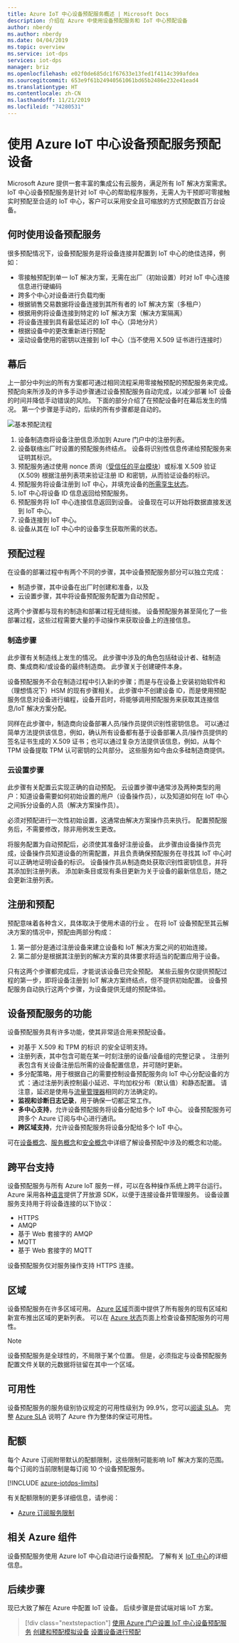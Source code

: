 ```yaml
---
title: Azure IoT 中心设备预配服务概述 | Microsoft Docs
description: 介绍在 Azure 中使用设备预配服务和 IoT 中心预配设备
author: nberdy
ms.author: nberdy
ms.date: 04/04/2019
ms.topic: overview
ms.service: iot-dps
services: iot-dps
manager: briz
ms.openlocfilehash: e02f0de685dc1f67633e13fed1f4114c399afdea
ms.sourcegitcommit: 653e9f61b24940561061bd65b2486e232e41ead4
ms.translationtype: HT
ms.contentlocale: zh-CN
ms.lasthandoff: 11/21/2019
ms.locfileid: "74280531"
---
```

# <a name="provisioning-devices-with-azure-iot-hub-device-provisioning-service"></a>使用 Azure IoT 中心设备预配服务预配设备
Microsoft Azure 提供一套丰富的集成公有云服务，满足所有 IoT 解决方案需求。 IoT 中心设备预配服务是针对 IoT 中心的帮助程序服务，无需人为干预即可零接触实时预配至合适的 IoT 中心，客户可以采用安全且可缩放的方式预配数百万台设备。

## <a name="when-to-use-device-provisioning-service"></a>何时使用设备预配服务
很多预配情况下，设备预配服务是将设备连接并配置到 IoT 中心的绝佳选择，例如：

* 零接触预配到单一 IoT 解决方案，无需在出厂（初始设置）时对 IoT 中心连接信息进行硬编码
* 跨多个中心对设备进行负载均衡
* 根据销售交易数据将设备连接到其所有者的 IoT 解决方案（多租户）
* 根据用例将设备连接到特定的 IoT 解决方案（解决方案隔离）
* 将设备连接到具有最低延迟的 IoT 中心（异地分片）
* 根据设备中的更改重新进行预配
* 滚动设备使用的密钥以连接到 IoT 中心（当不使用 X.509 证书进行连接时）

## <a name="behind-the-scenes"></a>幕后
上一部分中列出的所有方案都可通过相同流程采用零接触预配的预配服务来完成。 预配向来所涉及的许多手动步骤通过设备预配服务自动完成，以减少部署 IoT 设备的时间并降低手动错误的风险。 下面的部分介绍了在预配设备时在幕后发生的情况。 第一个步骤是手动的，后续的所有步骤都是自动的。

![基本预配流程](./media/about-iot-dps/dps-provisioning-flow.png)

1. 设备制造商将设备注册信息添加到 Azure 门户中的注册列表。
2. 设备联络出厂时设置的预配服务终结点。 设备将识别性信息传递给预配服务来证明其标识。
3. 预配服务通过使用 nonce 质询（[受信任的平台模块](https://trustedcomputinggroup.org/work-groups/trusted-platform-module/)）或标准 X.509 验证 (X.509) 根据注册列表项来验证注册 ID 和密钥，从而验证设备的标识。
4. 预配服务将设备注册到 IoT 中心，并填充设备的[所需孪生状态](../iot-hub/iot-hub-devguide-device-twins.md)。
5. IoT 中心将设备 ID 信息返回给预配服务。
6. 预配服务将 IoT 中心连接信息返回到设备。 设备现在可以开始将数据直接发送到 IoT 中心。
7. 设备连接到 IoT 中心。
8. 设备从其在 IoT 中心中的设备孪生获取所需的状态。

## <a name="provisioning-process"></a>预配过程
在设备的部署过程中有两个不同的步骤，其中设备预配服务部分可以独立完成：

* 制造步骤，其中设备在出厂时创建和准备，以及 
* 云设置步骤，其中将设备预配服务配置为自动预配  。

这两个步骤都与现有的制造和部署过程无缝衔接。 设备预配服务甚至简化了一些部署过程，这些过程需要大量的手动操作来获取设备上的连接信息。

### <a name="manufacturing-step"></a>制造步骤
此步骤有关制造线上发生的情况。 此步骤中涉及的角色包括硅设计者、硅制造商、集成商和/或设备的最终制造商。 此步骤关于创建硬件本身。

设备预配服务不会在制造过程中引入新的步骤；而是与在设备上安装初始软件和（理想情况下）HSM 的现有步骤相关。 此步骤中不创建设备 ID，而是使用预配服务信息对设备进行编程，设备开启时，将能够调用预配服务来获取其连接信息/IoT 解决方案分配。

同样在此步骤中，制造商向设备部署人员/操作员提供识别性密钥信息。 可以通过简单方法提供该信息，例如，确认所有设备都有基于设备部署人员/操作员提供的签名证书生成的 X.509 证书；也可以通过复杂方法提供该信息，例如，从每个 TPM 设备提取 TPM 认可密钥的公共部分。 这些服务如今由众多硅制造商提供。

### <a name="cloud-setup-step"></a>云设置步骤
此步骤有关配置云实现正确的自动预配。 云设置步骤中通常涉及两种类型的用户：知道设备需要如何初始设置的用户（设备操作员），以及知道如何在 IoT 中心之间拆分设备的人员（解决方案操作员）。

必须对预配进行一次性初始设置，这通常由解决方案操作员来执行。 配置预配服务后，不需要修改，除非用例发生更改。

将服务配置为自动预配后，必须使其准备好注册设备。 此步骤由设备操作员完成，设备操作员知道设备的所需配置，并且负责确保预配服务在寻找其 IoT 中心时可以正确地证明设备的标识。 设备操作员从制造商处获取识别性密钥信息，并将其添加到注册列表。 添加新条目或现有条目更新为关于设备的最新信息后，随之会更新注册列表。

## <a name="registration-and-provisioning"></a>注册和预配
预配意味着各种含义，具体取决于使用术语的行业  。 在将 IoT 设备预配至其云解决方案的情况中，预配由两部分构成：

1. 第一部分是通过注册设备来建立设备和 IoT 解决方案之间的初始连接。
2. 第二部分是根据其注册到的解决方案的具体要求将适当的配置应用于设备。

只有这两个步骤都完成后，才能说该设备已完全预配。 某些云服务仅提供预配过程的第一步，即将设备注册到 IoT 解决方案终结点，但不提供初始配置。 设备预配服务自动执行这两个步骤，为设备提供无缝的预配体验。

## <a name="features-of-the-device-provisioning-service"></a>设备预配服务的功能
设备预配服务具有许多功能，使其非常适合用来预配设备。

* 对基于 X.509 和 TPM 的标识  的安全证明支持。
* 注册列表，其中包含可能在某一时刻注册的设备/设备组的完整记录  。 注册列表包含有关设备注册后所需的设备配置信息，并可随时更新。
* 多分配策略，用于根据自己的需要控制设备预配服务向 IoT 中心分配设备的方式  ：通过注册列表控制最小延迟、平均加权分布（默认值）和静态配置。 请注意，延迟是使用与[流量管理器](https://docs.microsoft.com/azure/traffic-manager/traffic-manager-routing-methods#performance)相同的方法确定的。
* **监视和诊断日志记录**，用于确保一切都正常工作。
* **多中心支持**，允许设备预配服务将设备分配给多个 IoT 中心。 设备预配服务可跨多个 Azure 订阅与中心进行通讯。
* **跨区域支持**，允许设备预配服务将设备分配给多个 IoT 中心。

可在[设备概念](concepts-device.md)、[服务概念](concepts-service.md)和[安全概念](concepts-security.md)中详细了解设备预配中涉及的概念和功能。

## <a name="cross-platform-support"></a>跨平台支持
设备预配服务与所有 Azure IoT 服务一样，可以在各种操作系统上跨平台运行。 Azure 采用各种[语言](https://github.com/Azure/azure-iot-sdks)提供了开放源 SDK，以便于连接设备并管理服务。 设备设置服务支持用于将设备连接的以下协议：

* HTTPS
* AMQP
* 基于 Web 套接字的 AMQP
* MQTT
* 基于 Web 套接字的 MQTT

设备预配服务仅对服务操作支持 HTTPS 连接。

## <a name="regions"></a>区域
设备预配服务在许多区域可用。 [Azure 区域](https://azure.microsoft.com/regions/)页面中提供了所有服务的现有区域和新宣布推出区域的更新列表。 可以在 [Azure 状态](https://azure.microsoft.com/status/)页面上检查设备预配服务的可用性。

> [!NOTE]
> 设备预配服务是全球性的，不局限于某个位置。 但是，必须指定与设备预配服务配置文件关联的元数据将驻留在其中一个区域。

## <a name="availability"></a>可用性
设备预配服务的服务级别协议规定的可用性级别为 99.9%，您可以[阅读 SLA](https://azure.microsoft.com/support/legal/sla/iot-hub/)。 完整 [Azure SLA](https://azure.microsoft.com/support/legal/sla/) 说明了 Azure 作为整体的保证可用性。

## <a name="quotas"></a>配额
每个 Azure 订阅附带默认的配额限制，这些限制可能影响 IoT 解决方案的范围。 每个订阅的当前限制是每订阅 10 个设备预配服务。

[!INCLUDE [azure-iotdps-limits](../../includes/iot-dps-limits.md)]

有关配额限制的更多详细信息，请参阅：
* [Azure 订阅服务限制](../azure-subscription-service-limits.md)

## <a name="related-azure-components"></a>相关 Azure 组件
设备预配服务使用 Azure IoT 中心自动进行设备预配。 了解有关 [IoT 中心](https://docs.microsoft.com/azure/iot-hub/)的详细信息。

## <a name="next-steps"></a>后续步骤
现已大致了解在 Azure 中配置 IoT 设备。 后续步骤是尝试端对端 IoT 方案。
> [!div class="nextstepaction"]
> [使用 Azure 门户设置 IoT 中心设备预配服务](quick-setup-auto-provision.md)
> [创建和预配模拟设备](quick-create-simulated-device.md)
> [设置设备进行预配](tutorial-set-up-device.md)
